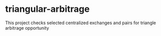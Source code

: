 # triangular-arbitrage
This project checks selected centralized exchanges and pairs for triangle arbitrage opportunity
